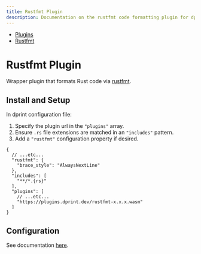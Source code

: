 ```yaml
---
title: Rustfmt Plugin
description: Documentation on the rustfmt code formatting plugin for dprint.
---
```


<nav class="breadcrumb" aria-label="breadcrumbs">
  <ul>
    <li><a href="/plugins">Plugins</a></li>
    <li><a href="/plugins/rustfmt">Rustfmt</a></li>
  </ul>
</nav>

# Rustfmt Plugin

Wrapper plugin that formats Rust code via [rustfmt](https://github.com/rust-lang/rustfmt).

## Install and Setup

In dprint configuration file:

1. Specify the plugin url in the `"plugins"` array.
2. Ensure `.rs` file extensions are matched in an `"includes"` pattern.
3. Add a `"rustfmt"` configuration property if desired.

```jsonc
{
  // ...etc...
  "rustfmt": {
    "brace_style": "AlwaysNextLine"
  },
  "includes": [
    "**/*.{rs}"
  ],
  "plugins": [
    // ...etc...
    "https://plugins.dprint.dev/rustfmt-x.x.x.wasm"
  ]
}
```

## Configuration

See documentation [here](https://rust-lang.github.io/rustfmt/).
